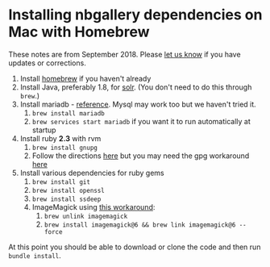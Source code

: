 # Installing nbgallery dependencies on Mac with Homebrew

These notes are from September 2018.  Please [let us know](https://github.com/nbgallery/nbgallery/issues/new) if you have updates or corrections.

1. Install [homebrew](https://brew.sh/) if you haven't already
1. Install Java, preferably 1.8, for [solr](https://github.com/nbgallery/nbgallery/blob/master/docs/solr.md).  (You don't need to do this through `brew`.)
1. Install mariadb - [reference](https://mariadb.com/kb/en/library/installing-mariadb-on-macos-using-homebrew/).  Mysql may work too but we haven't tried it.
   1. `brew install mariadb`
   1. `brew services start mariadb` if you want it to run automatically at startup
1. Install ruby **2.3** with rvm
   1. `brew install gnupg`
   1. Follow the directions [here](https://rvm.io/) but you may need the gpg workaround [here](https://rvm.io/rvm/security)
1. Install various dependencies for ruby gems
   1. `brew install git`
   1. `brew install openssl`
   1. `brew install ssdeep`
   1. ImageMagick using [this workaround](https://stackoverflow.com/questions/39494672/rmagick-installation-cant-find-magickwand-h):
      1. `brew unlink imagemagick`
      1. `brew install imagemagick@6 && brew link imagemagick@6 --force`
      
At this point you should be able to download or clone the code and then run `bundle install`.
